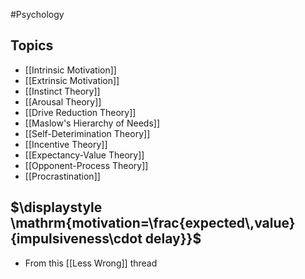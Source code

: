 #Psychology 
## Topics
* [[Intrinsic Motivation]]
* [[Extrinsic Motivation]]
* [[Instinct Theory]]
* [[Arousal Theory]]
* [[Drive Reduction Theory]]
* [[Maslow's Hierarchy of Needs]]
* [[Self-Deterimination Theory]]
* [[Incentive Theory]]
* [[Expectancy-Value Theory]]
* [[Opponent-Process Theory]]
* [[Procrastination]]
## $\displaystyle \mathrm{motivation=\frac{expected\,value}{impulsiveness\cdot delay}}$
* From this [[Less Wrong]] thread